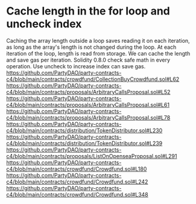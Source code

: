 # Cache length in the for loop and uncheck index
Caching the array length outside a loop saves reading it on each iteration, as long as the array's length is not changed during the loop. 
At each iteration of the loop, length is read from storage. We can cache the length and save gas per iteration.
Solidity 0.8.0 check safe math in every operation. Use uncheck to increase index can save gas. 
https://github.com/PartyDAO/party-contracts-c4/blob/main/contracts/crowdfund/CollectionBuyCrowdfund.sol#L62
https://github.com/PartyDAO/party-contracts-c4/blob/main/contracts/proposals/ArbitraryCallsProposal.sol#L52
https://github.com/PartyDAO/party-contracts-c4/blob/main/contracts/proposals/ArbitraryCallsProposal.sol#L61
https://github.com/PartyDAO/party-contracts-c4/blob/main/contracts/proposals/ArbitraryCallsProposal.sol#L78
https://github.com/PartyDAO/party-contracts-c4/blob/main/contracts/distribution/TokenDistributor.sol#L230
https://github.com/PartyDAO/party-contracts-c4/blob/main/contracts/distribution/TokenDistributor.sol#L239
https://github.com/PartyDAO/party-contracts-c4/blob/main/contracts/proposals/ListOnOpenseaProposal.sol#L291
https://github.com/PartyDAO/party-contracts-c4/blob/main/contracts/crowdfund/Crowdfund.sol#L180
https://github.com/PartyDAO/party-contracts-c4/blob/main/contracts/crowdfund/Crowdfund.sol#L242
https://github.com/PartyDAO/party-contracts-c4/blob/main/contracts/crowdfund/Crowdfund.sol#L348